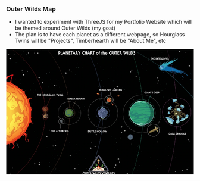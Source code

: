 ### Outer Wilds Map

- I wanted to experiment with ThreeJS for my Portfolio Website which will be themed around Outer Wilds (my goat)
- The plan is to have each planet as a different webpage, so Hourglass Twins will be "Projects", Timberhearth will be "About Me", etc

![reference_image](/public/assets/outer_wilds_map.png)
